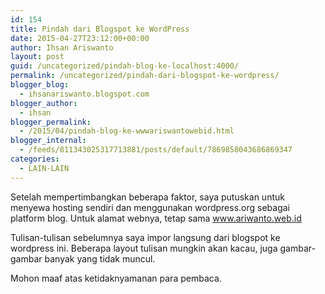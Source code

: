 ```yaml
---
id: 154
title: Pindah dari Blogspot ke WordPress
date: 2015-04-27T23:12:00+00:00
author: Ihsan Ariswanto
layout: post
guid: /uncategorized/pindah-blog-ke-localhost:4000/
permalink: /uncategorized/pindah-dari-blogspot-ke-wordpress/
blogger_blog:
  - ihsanariswanto.blogspot.com
blogger_author:
  - ihsan
blogger_permalink:
  - /2015/04/pindah-blog-ke-wwwariswantowebid.html
blogger_internal:
  - /feeds/811343025317713881/posts/default/7869858043686869347
categories:
  - LAIN-LAIN
---
```

Setelah mempertimbangkan beberapa faktor, saya putuskan untuk menyewa hosting sendiri dan menggunakan wordpress.org sebagai platform blog. Untuk alamat webnya, tetap sama www.ariwanto.web.id

Tulisan-tulisan sebelumnya saya impor langsung dari blogspot ke wordpress ini. Beberapa layout tulisan mungkin akan kacau, juga gambar-gambar banyak yang tidak muncul.

Mohon maaf atas ketidaknyamanan para pembaca.